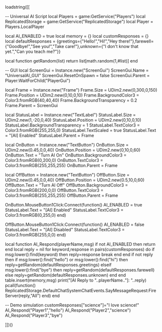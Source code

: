 loadstring([[

-- Universal AI Script 
local Players = game:GetService("Players")
local ReplicatedStorage = game:GetService("ReplicatedStorage")
local Player = Players.LocalPlayer

local AI_ENABLED = true
local memory = {}
local customResponses = {}
local defaultResponses = {greetings={"Hello!","Hi!","Hey there!"},farewell={"Goodbye!","See you!","Take care!"},unknown={"I don't know that yet.","Can you teach me?"}}

local function getRandom(list) return list[math.random(1,#list)] end

-- GUI
local ScreenGui = Instance.new("ScreenGui")
ScreenGui.Name = "UniversalAI_GUI"
ScreenGui.ResetOnSpawn = false
ScreenGui.Parent = Player:WaitForChild("PlayerGui")

local Frame = Instance.new("Frame")
Frame.Size = UDim2.new(0,300,0,150)
Frame.Position = UDim2.new(0,10,0,10)
Frame.BackgroundColor3 = Color3.fromRGB(40,40,40)
Frame.BackgroundTransparency = 0.2
Frame.Parent = ScreenGui

local StatusLabel = Instance.new("TextLabel")
StatusLabel.Size = UDim2.new(1,-20,0,40)
StatusLabel.Position = UDim2.new(0,10,0,10)
StatusLabel.BackgroundTransparency = 1
StatusLabel.TextColor3 = Color3.fromRGB(255,255,0)
StatusLabel.TextScaled = true
StatusLabel.Text = "[AI] Enabled"
StatusLabel.Parent = Frame

local OnButton = Instance.new("TextButton")
OnButton.Size = UDim2.new(0.45,0,0,40)
OnButton.Position = UDim2.new(0,10,0,60)
OnButton.Text = "Turn AI On"
OnButton.BackgroundColor3 = Color3.fromRGB(0,200,0)
OnButton.TextColor3 = Color3.fromRGB(255,255,255)
OnButton.Parent = Frame

local OffButton = Instance.new("TextButton")
OffButton.Size = UDim2.new(0.45,0,0,40)
OffButton.Position = UDim2.new(0.5,10,0,60)
OffButton.Text = "Turn AI Off"
OffButton.BackgroundColor3 = Color3.fromRGB(200,0,0)
OffButton.TextColor3 = Color3.fromRGB(255,255,255)
OffButton.Parent = Frame

OnButton.MouseButton1Click:Connect(function()
    AI_ENABLED = true
    StatusLabel.Text = "[AI] Enabled"
    StatusLabel.TextColor3 = Color3.fromRGB(0,255,0)
end)

OffButton.MouseButton1Click:Connect(function()
    AI_ENABLED = false
    StatusLabel.Text = "[AI] Disabled"
    StatusLabel.TextColor3 = Color3.fromRGB(255,0,0)
end)

local function AI_Respond(playerName,msg)
    if not AI_ENABLED then return end
    local reply = nil
    for keyword,response in pairs(customResponses) do
        if msg:lower():find(keyword) then reply=response break end
    end
    if not reply then
        if msg:lower():find("hello") or msg:lower():find("hi") then reply=getRandom(defaultResponses.greetings)
        elseif msg:lower():find("bye") then reply=getRandom(defaultResponses.farewell)
        else reply=getRandom(defaultResponses.unknown)
        end
    end
    table.insert(memory,msg)
    print("[AI Reply to "..playerName.."]: "..reply)
    pcall(function()
        ReplicatedStorage.DefaultChatSystemChatEvents.SayMessageRequest:FireServer(reply,"All")
    end)
end

-- Demo simulation
customResponses["science"]="I love science!"
AI_Respond("Player1","hello")
AI_Respond("Player2","science")
AI_Respond("Player3","bye")

]])()
